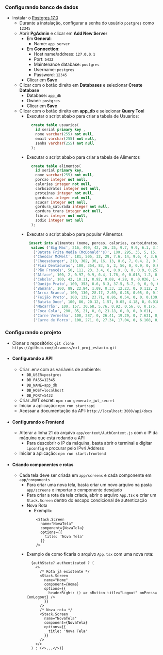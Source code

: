 ### Configurando banco de dados

- Instalar o [Postgres 17.0](https://www.enterprisedb.com/downloads/postgres-postgresql-downloads)
    - Durante a instalação, configurar a senha do usuário `postgres` como `12345`
    - Abrir **PgAdmin** e clicar em **Add New Server**
        - Em **General**:
            - Name: `app_server`
        - Em **Connection**:
            - Host name/address: `127.0.0.1`
            - Port: `5432`
            - Maintenance database: `postgres`
            - Username: `postgres`
            - Password: `12345`
        - Clicar em **Save**
    - Clicar com o botão direito em **Databases** e selecionar **Create Database**
        - Database: `app_db`
        - Owner: `postgres`
        - Clicar em **Save**
    - Clicar com o botão direito em **app_db** e selecionar **Query Tool**
        - Executar o script abaixo para criar a tabela de Usuarios:
          ```sql
            create table usuarios(
              id serial primary key ,
              nome varchar(255) not null,
              email varchar(255) not null,
              senha varchar(255) not null
            );
          ```
        - Executar o script abaixo para criar a tabela de Alimentos
          ```sql
            create table alimentos(
              id serial primary key,
              nome varchar(255) not null,
              porcao integer not null,
              calorias integer not null,
              carboidratos integer not null,
              proteinas integer not null,
              gorduras integer not null,
              acucar integer not null,
              gordura_saturada integer not null,
              gordura_trans integer not null,
              fibras integer not null,
              sodio integer not null
            );
          ```
        - Executar o script abaixo para popular Alimentos
            ```sql
             insert into alimentos (nome, porcao, calorias, carboidratos, proteinas, gorduras, acucar, gordura_saturada, gordura_trans, fibras, sodio)
              values ('Big Mac', 216, 499, 42, 26, 25, 9.7, 9.9, 6.1, 3.7, 0.867),
               ('Batata Frita Media (McDonald''s)', 100, 295, 35, 5, 15, 0, 2.3, 0.4, 0, 0.284),
               ('Cheddar McMelt', 181, 505, 32, 29, 7.6, 14, 9.6, 4, 3.6, 0.876),
               ('Cheeseburger', 210, 302, 30, 16, 13, 8.6, 7, 0.4, 2, 0.73),
               ('Fini Dentaduras', 100, 354, 83, 5, 2, 56, 0, 0.9, 0, 0.046),
               ('Pão Francês', 50, 111, 23, 3.4, 0, 0.9, 0, 0, 0.9, 0.25),
               ('Alface', 100, 2, 0.97, 0.9, 0.4, 1.76, 0, 0.018, 1.2, 0.01),
               ('Cebola', 100, 42, 10.11, 0.92, 0.08, 4.28, 0, 0.026, 1.4, 0.003),
               ('Queijo Prato', 100, 353, 0.6, 8.3, 37.5, 5.7, 0, 0, 0, 0.12),
               ('Banana', 100, 89, 22.84, 1.09, 0.33, 12.23, 0, 0.112, 2.6, 0.001),
               ('Arroz Branco', 100, 130, 28.17, 2.69, 0.28, 0.05, 0, 0.176, 0, 0.365),
               ('Feijão Preto', 100, 132, 23.71, 8.86, 0.54, 0, 0, 0.139, 8.7, 0.001),
               ('Batata Doce', 100, 86, 20.12, 1.57, 0.05, 4.18, 0, 0.018, 3, 0.055),
               ('Macarrão', 100, 157, 30.68, 5.76, 0.92, 0.56, 0, 0.175, 1.3, 0.232),
               ('Coca Cola', 200, 85, 21, 0, 0, 21.18, 0, 0, 0, 0.01),
               ('Carne Vermelha', 100, 287, 0, 26.41, 19.29, 0, 7.631, 0, 0, 0.384),
               ('Carne de Porco', 100, 271, 0, 27.34, 17.04, 0, 6.168, 0, 0, 0.384);
            ```

### Configurando o projeto

- Clonar o repositório: `git clone https://github.com/plramoss/ext_proj_estacio.git`
- #### Configurando a API
    - Criar .env com as variáveis de ambiente:
        - `DB_USER=postgres`
        - `DB_PASS=12345`
        - `DB_NAME=app_db`
        - `DB_HOST=localhost`
        - `DB_PORT=5432`
    - Criar JWT secret: `npm run generate_jwt_secret`
    - Iniciar a aplicação: `npm run start:api`
    - Acessar a documentação da API: `http://localhost:3000/api/docs`

- #### Configurando o Frontend
    - Alterar a linha 21 do arquivo `app/context/AuthContext.js` com o IP da máquina que está rodando a API
        - Para descobrir o IP da máquina, basta abrir o terminal e digitar `ipconfig` e procurar pelo IPv4 Address
    - Iniciar a aplicação: `npm run start:frontend`

- #### Criando componentes e rotas
    - Cada tela deve ser criada em `app/screens` e cada componente em `app/components`
        - Para criar uma nova tela, basta criar um novo arquivo na pasta `app/screens` e importar o componente desejado
        - Para criar a rota da tela criada, abrir o arquivo `App.tsx` e criar um `Stack.Screen` dentro do escopo
          condicional de autenticação
        - Nova Rota
            - Exemplo:
              ```tsx
               <Stack.Screen
                 name="NovaTela"
                 component={NovaTela}
                 options={{
                   title: 'Nova Tela'
                 }}
               />
              ```
        - Exemplo de como ficaria o arquivo `App.tsx` com uma nova rota:
          ```tsx
            {authState?.authenticated ? (
              <>
                /* Rota já existente */
                <Stack.Screen
                  name="Home"
                  component={Home}
                  options={{
                    headerRight: () => <Button title="Logout" onPress={onLogout} />
                  }}
                />
                /* Nova rota */
                <Stack.Screen
                  name="NovaTela"
                  component={NovaTela}
                  options={{
                    title: 'Nova Tela'
                  }}
                />
              </>
            ) : (<>...</>)}
          ```
